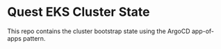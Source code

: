 # Quest EKS Cluster State
This repo contains the cluster bootstrap state using the ArgoCD app-of-apps pattern.